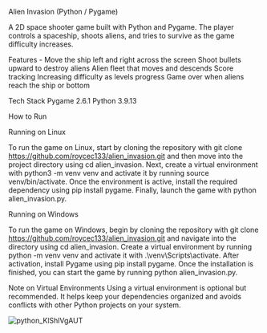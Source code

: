 Alien Invasion (Python / Pygame)

A 2D space shooter game built with Python and Pygame.
The player controls a spaceship, shoots aliens, and tries to survive as the game difficulty increases.

 Features - 
Move the ship left and right across the screen
Shoot bullets upward to destroy aliens
Alien fleet that moves and descends
Score tracking
Increasing difficulty as levels progress
Game over when aliens reach the ship or bottom

Tech Stack
Pygame 2.6.1
Python 3.9.13

  How to Run
  
Running on Linux

To run the game on Linux, start by cloning the repository with git clone https://github.com/roycec133/alien_invasion.git and then move into the project directory using cd alien_invasion. Next, create a virtual environment with python3 -m venv venv and activate it by running source venv/bin/activate. Once the environment is active, install the required dependency using pip install pygame. Finally, launch the game with python alien_invasion.py.

Running on Windows

To run the game on Windows, begin by cloning the repository with git clone https://github.com/roycec133/alien_invasion.git and navigate into the directory using cd alien_invasion. Create a virtual environment by running python -m venv venv and activate it with .\venv\Scripts\activate. After activation, install Pygame using pip install pygame. Once the installation is finished, you can start the game by running python alien_invasion.py.

 Note on Virtual Environments
Using a virtual environment is optional but recommended. It helps keep your dependencies organized and avoids conflicts with other Python projects on your system.

![python_KlShlVgAUT](https://github.com/user-attachments/assets/00bdf84d-7f42-4009-b950-fe71efa7de2a)
